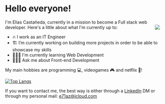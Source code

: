 # Hello everyone!

I'm Elias Castañeda, currently in a mission to become a Full stack web developer.
  <img align="right" src="https://github-readme-stats.vercel.app/api/?username=e71az&theme=radical&show_icons=true&hide_border=true" />
Here's a little about what I'm currently up to:

- 🔥 I work as an IT Engineer
- 🏗 I’m currently working on building more projects in order to be able to showcase my skills
- 🧙🏻‍♂️ I'm currently learning Web Development <code><img height="14" src="https://tl.vhv.rs/dpng/s/456-4562295_library-of-javascript-icon-graphic-freeuse-png-files.png"></code>
- 👨🏻‍🎓 Ask me about Front-end Development

My main hobbies are programming 💻, videogames 🎮 and netflix 🍿!

[![Top Langs](https://github-readme-stats.vercel.app/api/top-langs/?username=e71az&layout=compact&theme=tokyonight)](https://github.com/e71az/github-readme-stats)


If you want to contact me, the best way is either through a [LinkedIn](https://www.linkedin.com/in/e71az/) DM or through my personal mail: e71az@icloud.com
